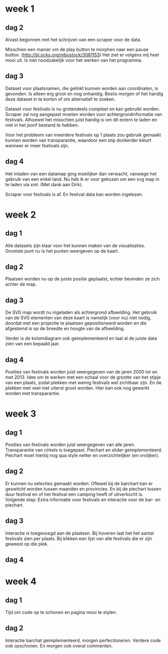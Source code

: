 # week 1

## dag 2

Alvast begonnen met het schrijven van een scraper voor de data.

Misschien een manier om de play button te morphen naar een pause button. (http://bl.ocks.org/mbostock/3081153) Het ziet er volgens mij heel mooi uit. Is niet noodzakelijk voor het werken van het programma.

## dag 3

Dataset voor plaatsnamen, die gelinkt kunnen worden aan coordinaten, is gevonden. Is alleen erg groot en nog onhandig. Beslis morgen of het handig deze dataset in te korten of om alternatief te zoeken.

Dataset voor festivals is nu grotendeels compleet en kan gebruikt worden. Scraper zal nog aangepast moeten worden voor achtergrondinformatie van festivals. Alhoewel het misschien juist handig is om dit extern te laden en niet in het jsonf bestand te hebben.

Voor het probleem van meerdere festivals op 1 plaats zou gebruik gemaakt kunnen worden van transparantie, waardoor een stip donkerder kleurt wanneer er meer festivals zijn.

## dag 4

Het inladen van een datamap ging moeilijker dan verwacht, vanwege het gebruik van een enkel land. Nu heb ik er voor gekozen om een svg map in te laden via xml. (Met dank aan Dirk).

Scraper voor festivals is af. En festival data kan worden ingelezen.

# week 2

## dag 1

Alle datasets zijn klaar voor het kunnen maken van de visualisaties. Grootste punt nu is het punten weergeven op de kaart.

## dag 2

Plaatsen worden nu op de juiste positie geplaatst, echter bevinden ze zich achter de map.

## dag 3

De SVG map wordt nu ingeladen als achtergrond afbeelding. Het gebruik van de SVG elementen van deze kaart is namelijk (voor nu) niet nodig, doordat met een projectie te plaatsen gepositioneerd worden en die afgestemd is op de breedte en hoogte van de afbeelding.  

Verder is de kolomdiagram ook geimplementeerd en laat al de juiste data zien van een bepaald jaar.

## dag 4

Posities van festivals worden juist weergegeven van de jaren 2000 tot en met 2013. Idee om te werken met een schaal voor de grootte van het stipje van een plaats, zodat plekken met weinig festivals wel zichtbaar zijn. En de plekken met veel niet uiterst groot worden. Hier kan ook nog gewerkt worden met transparantie.

# week 3

## dag 1

Posities van festivals worden juist weergegeven van alle jaren. Transparantie van cirkels is toegepast. Piechart en slider geimplementeerd. Piechart moet hierbij nog qua style netter en overzichtelijker (en vrolijker).

## dag 2

Er kunnen nu selecties gemaakt worden. Oftewel bij de barchart kan er geswitcht worden tussen maanden en provincies. En bij de piechart tussen duur festival en of het festival een camping heeft of uitverkocht is. Volgende stap: Extra informatie voor festivals en interactie voor de bar- en piechart.

## dag 3

Interactie is toegevoegd aan de plaatsen. Bij hoveren laat het het aantal festivals zien per plaats. Bij klikken een lijst van alle festivals die er zijn geweest op die plek.

## dag 4

# week 4

## dag 1

Tijd om code op te schonen en pagina mooi te stylen.

## dag 2

Interactie barchat geimplementeerd, morgen perfectioneren. Verdere code ook opschonen. En morgen ook overal commenten.
